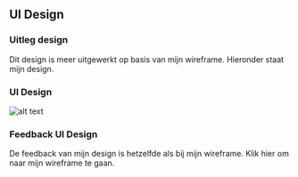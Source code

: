 ## UI Design

### Uitleg design

Dit design is meer uitgewerkt op basis van mijn wireframe. 
Hieronder staat mijn design.

### UI Design
![alt text](https://github.com/Mjaerten/S3-IP/blob/main/IP/ui%20design/UI%20Design.gif)


### Feedback UI Design

De feedback van mijn design is hetzelfde als bij mijn wireframe. Klik hier om naar mijn wireframe te gaan.
